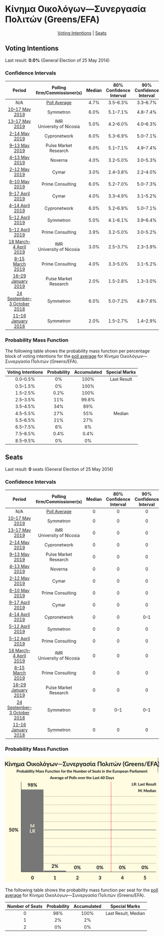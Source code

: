 # Κίνημα Οικολόγων—Συνεργασία Πολιτών (Greens/EFA)

<p align="center"><a href="#voting-intentions">Voting Intentions</a> | <a href="#seats">Seats</a></p>

## Voting Intentions

Last result: **0.0%** (General Election of 25 May 2014)

### Confidence Intervals

| Period     | Polling firm/Commissioner(s) | Median | 80% Confidence Interval | 90% Confidence Interval | 95% Confidence Interval | 99% Confidence Interval |
|:----------:|:----------------:|:-----------:|:-----------------------:|:-----------------------:|:-----------------------:|:-----------------------:|
| N/A | [Poll Average](average.html) | 4.7% | 3.5–6.3% | 3.3–6.7% | 3.1–6.9% | 2.7–7.5% |
| [10–17 May 2019](2019-05-17-Symmetron.html) | Symmetron | 6.0% | 5.1–7.1% | 4.8–7.4% | 4.6–7.7% | 4.2–8.2% |
| [13–17 May 2019](2019-05-17-IMR.html) | IMR <br> University of Nicosia | 5.0% | 4.2–6.0% | 4.0–6.3% | 3.8–6.5% | 3.5–7.0% |
| [2–14 May 2019](2019-05-14-Cypronetwork.html) | Cypronetwork | 6.0% | 5.3–6.9% | 5.0–7.1% | 4.9–7.4% | 4.5–7.8% |
| [9–13 May 2019](2019-05-13-PulseMarketResearch.html) | Pulse Market Research | 6.0% | 5.1–7.1% | 4.9–7.4% | 4.7–7.7% | 4.3–8.2% |
| [4–13 May 2019](2019-05-13-Noverna.html) | Noverna | 4.0% | 3.2–5.0% | 3.0–5.3% | 2.9–5.6% | 2.5–6.1% |
| [2–12 May 2019](2019-05-12-Cymar.html) | Cymar | 3.0% | 2.4–3.8% | 2.2–4.0% | 2.1–4.3% | 1.9–4.7% |
| [6–10 May 2019](2019-05-10-PrimeConsulting.html) | Prime Consulting | 6.0% | 5.2–7.0% | 5.0–7.3% | 4.8–7.6% | 4.4–8.1% |
| [9–17 April 2019](2019-04-17-Cymar.html) | Cymar | 4.0% | 3.3–4.9% | 3.1–5.2% | 2.9–5.4% | 2.6–5.9% |
| [4–14 April 2019](2019-04-14-Cypronetwork.html) | Cypronetwork | 6.0% | 5.2–6.9% | 5.0–7.1% | 4.9–7.4% | 4.5–7.8% |
| [5–12 April 2019](2019-04-12-Symmetron.html) | Symmetron | 5.0% | 4.1–6.1% | 3.9–6.4% | 3.7–6.7% | 3.3–7.3% |
| [5–12 April 2019](2019-04-12-PrimeConsulting.html) | Prime Consulting | 3.9% | 3.2–5.0% | 3.0–5.2% | 2.8–5.5% | 2.5–6.0% |
| [18 March–4 April 2019](2019-04-04-IMR.html) | IMR <br> University of Nicosia | 3.0% | 2.5–3.7% | 2.3–3.9% | 2.2–4.1% | 1.9–4.5% |
| [8–15 March 2019](2019-03-15-PrimeConsulting.html) | Prime Consulting | 4.0% | 3.3–5.0% | 3.1–5.2% | 2.9–5.5% | 2.6–6.0% |
| [16–29 January 2019](2019-01-29-PulseMarketResearch.html) | Pulse Market Research | 2.0% | 1.5–2.8% | 1.3–3.0% | 1.2–3.2% | 1.0–3.6% |
| [24 September–3 October 2018](2018-10-03-Symmetron.html) | Symmetron | 6.0% | 5.0–7.2% | 4.8–7.6% | 4.6–7.9% | 4.1–8.5% |
| [11–16 January 2018](2018-01-16-Symmetron.html) | Symmetron | 2.0% | 1.5–2.7% | 1.4–2.9% | 1.3–3.1% | 1.1–3.4% |

### Probability Mass Function

The following table shows the probability mass function per percentage block of voting intentions for the [poll average](average.html) for Κίνημα Οικολόγων—Συνεργασία Πολιτών (Greens/EFA).

| Voting Intentions | Probability | Accumulated | Special Marks |
|:-----------------:|:-----------:|:-----------:|:-------------:|
| 0.0–0.5% | 0% | 100% | Last Result |
| 0.5–1.5% | 0% | 100% |  |
| 1.5–2.5% | 0.2% | 100% |  |
| 2.5–3.5% | 11% | 99.8% |  |
| 3.5–4.5% | 34% | 89% |  |
| 4.5–5.5% | 27% | 55% | Median |
| 5.5–6.5% | 21% | 27% |  |
| 6.5–7.5% | 6% | 6% |  |
| 7.5–8.5% | 0.4% | 0.4% |  |
| 8.5–9.5% | 0% | 0% |  |


## Seats

Last result: **0** seats (General Election of 25 May 2014)

### Confidence Intervals

| Period     | Polling firm/Commissioner(s) | Median | 80% Confidence Interval | 90% Confidence Interval | 95% Confidence Interval | 99% Confidence Interval |
|:----------:|:----------------:|:------:|:-----------------------:|:-----------------------:|:-----------------------:|:-----------------------:|
| N/A | [Poll Average](average.html) | 0 | 0 | 0 | 0 | 0–1 |
| [10–17 May 2019](2019-05-17-Symmetron.html) | Symmetron | 0 | 0 | 0 | 0 | 0–1 |
| [13–17 May 2019](2019-05-17-IMR.html) | IMR <br> University of Nicosia | 0 | 0 | 0 | 0 | 0 |
| [2–14 May 2019](2019-05-14-Cypronetwork.html) | Cypronetwork | 0 | 0 | 0 | 0 | 0 |
| [9–13 May 2019](2019-05-13-PulseMarketResearch.html) | Pulse Market Research | 0 | 0 | 0 | 0 | 0–1 |
| [4–13 May 2019](2019-05-13-Noverna.html) | Noverna | 0 | 0 | 0 | 0 | 0 |
| [2–12 May 2019](2019-05-12-Cymar.html) | Cymar | 0 | 0 | 0 | 0 | 0 |
| [6–10 May 2019](2019-05-10-PrimeConsulting.html) | Prime Consulting | 0 | 0 | 0 | 0 | 0–1 |
| [9–17 April 2019](2019-04-17-Cymar.html) | Cymar | 0 | 0 | 0 | 0 | 0 |
| [4–14 April 2019](2019-04-14-Cypronetwork.html) | Cypronetwork | 0 | 0 | 0–1 | 0–1 | 0–1 |
| [5–12 April 2019](2019-04-12-Symmetron.html) | Symmetron | 0 | 0 | 0 | 0 | 0 |
| [5–12 April 2019](2019-04-12-PrimeConsulting.html) | Prime Consulting | 0 | 0 | 0 | 0 | 0 |
| [18 March–4 April 2019](2019-04-04-IMR.html) | IMR <br> University of Nicosia | 0 | 0 | 0 | 0 | 0 |
| [8–15 March 2019](2019-03-15-PrimeConsulting.html) | Prime Consulting | 0 | 0 | 0 | 0 | 0 |
| [16–29 January 2019](2019-01-29-PulseMarketResearch.html) | Pulse Market Research | 0 | 0 | 0 | 0 | 0 |
| [24 September–3 October 2018](2018-10-03-Symmetron.html) | Symmetron | 0 | 0–1 | 0–1 | 0–1 | 0–1 |
| [11–16 January 2018](2018-01-16-Symmetron.html) | Symmetron | 0 | 0 | 0 | 0 | 0 |

### Probability Mass Function

![Graph with seats probability mass function not yet produced](average-seats-pmf-κίνημαοικολόγων—συνεργασίαπολιτώνgreensefa.png "Seats Probability Mass Function")

The following table shows the probability mass function per seat for the [poll average](average.html) for Κίνημα Οικολόγων—Συνεργασία Πολιτών (Greens/EFA).

| Number of Seats | Probability | Accumulated | Special Marks |
|:---------------:|:-----------:|:-----------:|:-------------:|
| 0 | 98% | 100% | Last Result, Median |
| 1 | 2% | 2% |  |
| 2 | 0% | 0% |  |


